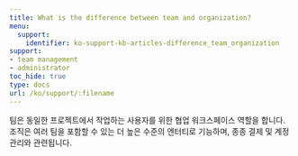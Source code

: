```yaml
---
title: What is the difference between team and organization?
menu:
  support:
    identifier: ko-support-kb-articles-difference_team_organization
support:
- team management
- administrator
toc_hide: true
type: docs
url: /ko/support/:filename
---
```


팀은 동일한 프로젝트에서 작업하는 사용자를 위한 협업 워크스페이스 역할을 합니다. 조직은 여러 팀을 포함할 수 있는 더 높은 수준의 엔터티로 기능하며, 종종 결제 및 계정 관리와 관련됩니다.
